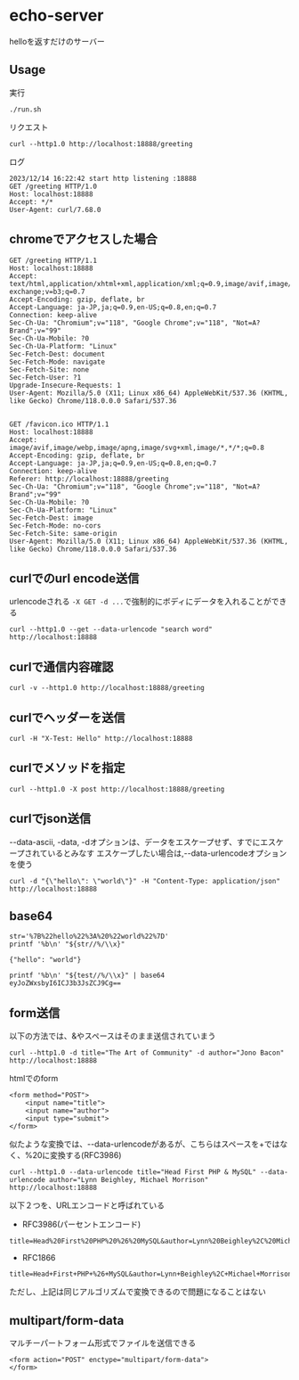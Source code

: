 # echo-server

helloを返すだけのサーバー

## Usage

実行

```
./run.sh
```

リクエスト

```
curl --http1.0 http://localhost:18888/greeting
```

ログ

```
2023/12/14 16:22:42 start http listening :18888
GET /greeting HTTP/1.0
Host: localhost:18888
Accept: */*
User-Agent: curl/7.68.0
```

## chromeでアクセスした場合

```
GET /greeting HTTP/1.1
Host: localhost:18888
Accept: text/html,application/xhtml+xml,application/xml;q=0.9,image/avif,image/webp,image/apng,*/*;q=0.8,application/signed-exchange;v=b3;q=0.7
Accept-Encoding: gzip, deflate, br
Accept-Language: ja-JP,ja;q=0.9,en-US;q=0.8,en;q=0.7
Connection: keep-alive
Sec-Ch-Ua: "Chromium";v="118", "Google Chrome";v="118", "Not=A?Brand";v="99"
Sec-Ch-Ua-Mobile: ?0
Sec-Ch-Ua-Platform: "Linux"
Sec-Fetch-Dest: document
Sec-Fetch-Mode: navigate
Sec-Fetch-Site: none
Sec-Fetch-User: ?1
Upgrade-Insecure-Requests: 1
User-Agent: Mozilla/5.0 (X11; Linux x86_64) AppleWebKit/537.36 (KHTML, like Gecko) Chrome/118.0.0.0 Safari/537.36


GET /favicon.ico HTTP/1.1
Host: localhost:18888
Accept: image/avif,image/webp,image/apng,image/svg+xml,image/*,*/*;q=0.8
Accept-Encoding: gzip, deflate, br
Accept-Language: ja-JP,ja;q=0.9,en-US;q=0.8,en;q=0.7
Connection: keep-alive
Referer: http://localhost:18888/greeting
Sec-Ch-Ua: "Chromium";v="118", "Google Chrome";v="118", "Not=A?Brand";v="99"
Sec-Ch-Ua-Mobile: ?0
Sec-Ch-Ua-Platform: "Linux"
Sec-Fetch-Dest: image
Sec-Fetch-Mode: no-cors
Sec-Fetch-Site: same-origin
User-Agent: Mozilla/5.0 (X11; Linux x86_64) AppleWebKit/537.36 (KHTML, like Gecko) Chrome/118.0.0.0 Safari/537.36
```

## curlでのurl encode送信

urlencodeされる
`-X GET -d ...`で強制的にボディにデータを入れることができる

```
curl --http1.0 --get --data-urlencode "search word" http://localhost:18888
```

## curlで通信内容確認

```
curl -v --http1.0 http://localhost:18888/greeting
```

## curlでヘッダーを送信

```
curl -H "X-Test: Hello" http://localhost:18888
```

## curlでメソッドを指定

```
curl --http1.0 -X post http://localhost:18888/greeting
```

## curlでjson送信

--data-ascii, -data, -dオプションは、データをエスケープせず、すでにエスケープされているとみなす
エスケープしたい場合は,--data-urlencodeオプションを使う

```
curl -d "{\"hello\": \"world\"}" -H "Content-Type: application/json" http://localhost:18888
```

## base64

```
str='%7B%22hello%22%3A%20%22world%22%7D'
printf '%b\n' "${str//%/\\x}"

{"hello": "world"}
```

```
printf '%b\n' "${test//%/\\x}" | base64
eyJoZWxsbyI6ICJ3b3JsZCJ9Cg==
```

## form送信

以下の方法では、&やスペースはそのまま送信されていまう
```
curl --http1.0 -d title="The Art of Community" -d author="Jono Bacon" http://localhost:18888
```

htmlでのform

```
<form method="POST">
    <input name="title">
    <input name="author">
    <input type="submit">
</form>
```

似たような変換では、--data-urlencodeがあるが、こちらはスペースを+ではなく、%20に変換する(RFC3986)

```
curl --http1.0 --data-urlencode title="Head First PHP & MySQL" --data-urlencode author="Lynn Beighley, Michael Morrison" http://localhost:18888
```

以下２つを、URLエンコードと呼ばれている

* RFC3986(パーセントエンコード)

```
title=Head%20First%20PHP%20%26%20MySQL&author=Lynn%20Beighley%2C%20Michael%20Morrison
```

* RFC1866

```
title=Head+First+PHP+%26+MySQL&author=Lynn+Beighley%2C+Michael+Morrison
```

ただし、上記は同じアルゴリズムで変換できるので問題になることはない

## multipart/form-data

マルチーパートフォーム形式でファイルを送信できる

```
<form action="POST" enctype="multipart/form-data">
</form>
```

